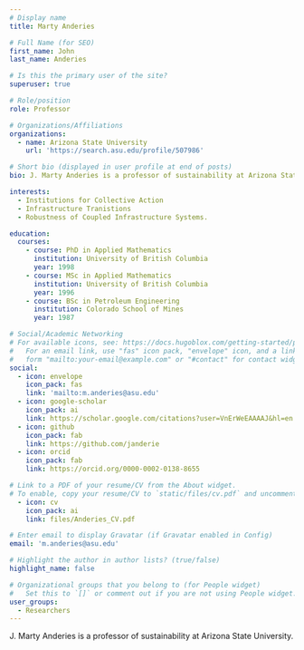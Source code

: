 ```yaml
---
# Display name
title: Marty Anderies

# Full Name (for SEO)
first_name: John
last_name: Anderies

# Is this the primary user of the site?
superuser: true

# Role/position
role: Professor 

# Organizations/Affiliations
organizations:
  - name: Arizona State University
    url: 'https://search.asu.edu/profile/507986'

# Short bio (displayed in user profile at end of posts)
bio: J. Marty Anderies is a professor of sustainability at Arizona State University.

interests:
  - Institutions for Collective Action
  - Infrastructure Tranistions
  - Robustness of Coupled Infrastructure Systems.

education:
  courses:
    - course: PhD in Applied Mathematics
      institution: University of British Columbia
      year: 1998
    - course: MSc in Applied Mathematics
      institution: University of British Columbia
      year: 1996
    - course: BSc in Petroleum Engineering
      institution: Colorado School of Mines
      year: 1987

# Social/Academic Networking
# For available icons, see: https://docs.hugoblox.com/getting-started/page-builder/#icons
#   For an email link, use "fas" icon pack, "envelope" icon, and a link in the
#   form "mailto:your-email@example.com" or "#contact" for contact widget.
social:
  - icon: envelope
    icon_pack: fas
    link: 'mailto:m.anderies@asu.edu'
  - icon: google-scholar
    icon_pack: ai
    link: https://scholar.google.com/citations?user=VnErWeEAAAAJ&hl=en
  - icon: github
    icon_pack: fab
    link: https://github.com/janderie
  - icon: orcid
    icon_pack: fab
    link: https://orcid.org/0000-0002-0138-8655

# Link to a PDF of your resume/CV from the About widget.
# To enable, copy your resume/CV to `static/files/cv.pdf` and uncomment the lines below.
  - icon: cv
    icon_pack: ai
    link: files/Anderies_CV.pdf

# Enter email to display Gravatar (if Gravatar enabled in Config)
email: 'm.anderies@asu.edu'

# Highlight the author in author lists? (true/false)
highlight_name: false

# Organizational groups that you belong to (for People widget)
#   Set this to `[]` or comment out if you are not using People widget.
user_groups:
  - Researchers
---
```


J. Marty Anderies is a professor of sustainability at Arizona State University.



